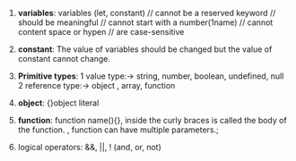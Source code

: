 1. **variables**: 
    variables (let, constant)
 // cannot be a reserved keyword
 // should be meaningful
 // cannot start with a number(1name)
 // cannot content space or hypen
 // are case-sensitive
2. **constant**: The value of variables should be changed but the value of constant cannot change.
3. **Primitive types**: 1 value type:-> string, number, boolean, undefined, null
                        2 reference type:-> object , array, function
4. **object**: {}object literal
5. **function**: function name(){}, inside the curly braces is called the body of the function. , function can have multiple parameters.;

6. logical operators: &&, ||, ! (and, or, not) 